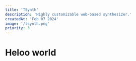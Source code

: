 ```yaml
---
title: 'TSynth'
description: 'Highly customizable web-based synthesizer.'
createdAt: 'Feb 07 2024'
image: '/tsynth.png'
priority: 3
---
```


# Heloo world